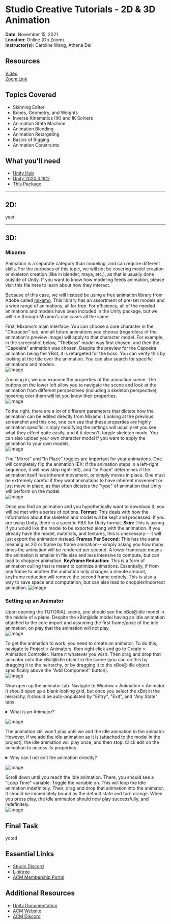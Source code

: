 # Studio Creative Tutorials - 2D & 3D Animation
 
**Date**: November 15, 2021<br>
**Location**: Online (On Zoom)<br>
**Instructor(s)**: Caroline Wang, Athena Dai
 
## Resources
[Video](https://youtu.be/iRmBxDrh5gk)<br>
[Zoom Link](https://ucla.zoom.us/j/99684783298?pwd=Ykh2NlJCTDdoRGYxZzg2Z2xVWU1RZz09)<br>
 
## Topics Covered
* Skinning Editor
* Bones, Geometry, and Weights
* Inverse Kinematics (IK) and IK Solvers
* Animation State Machine
* Animation Blending
* Animation Retargeting
* Basics of Rigging
* Animation Constraints
 
## What you'll need
* [Unity Hub](https://unity.com/download)
* [Unity 2020.3.19f2](https://unity3d.com/unity/qa/lts-releases)
* [This Package](https://drive.google.com/file/d/1c-HtCTB4gnkF9j676lfUNTWDpNo5VmZx/view?usp=sharing)
---
## 2D:

yeet

---
## 3D:

### Mixamo
Animation is a separate category than modeling, and can require different skills. For the purposes of this topic, we will not be covering model creation or skeleton creation (like in blender, maya, etc.), as that is usually done outside of Unity. If you want to know how modeling feeds animation, please visit this file here to learn about how they interact.

Because of this case, we will instead be using a free animation library from Adobe called [mixamo](https://www.mixamo.com/#/). This library has an assortment of pre-set models and a wide range of animations, all for free. For efficiency, all of the needed animations and models have been included in the Unity package, but we will run through Mixamo's use cases all the same.

First, Mixamo's main interface. You can choose a core character in the "Character" tab, and all future animations you choose (regardless of the animation's preview image) will apply to that character model. For example, in the screenshot below, "TheBoss" model was first chosen, and then the "Capoeira" animation was chosen. Despite the preview for the Capoeira animation being the YBot, it is retargeted for the boss. You can verify this by looking at the title over the animation. You can also search for specific animations and models.<br>
![image](https://user-images.githubusercontent.com/49392395/141603965-370647e6-9e1e-43ac-9a5a-704f8d4f62dc.png)

Zooming in, we can examine the properties of the animation scene. The buttons on the lower left allow you to navigate the scene and look at the animation from different perspectives (including a skeleton perspective); hovering over them will let you know their properties.<br>
![image](https://user-images.githubusercontent.com/49392395/141604320-b3ed38e5-c6ea-4631-b98d-c88fea4b0180.png)

To the right, there are a lot of different parameters that dictate how the animation can be edited directly from Mixamo. Looking at the previous screenshot and this one, one can see that these properties are highly animation specific; simply modifying the settings will usually let you see what they effect quite easily, and if it doesn't, toggle skeleton mode. You can also upload your own character model if you want to apply the animation to your own models.<br>
![image](https://user-images.githubusercontent.com/49392395/141604353-f0ba1fb0-456d-491a-a7f9-d174e62ae9e5.png)

The "Mirror" and "In Place" toggles are important for your animations. One will completely flip the animation (EX: If the animation steps in a left-right sequence, it will now step right-left), and "In Place" determines if the animation itself has inherent movement, or simply moves in place. One must be extremely careful if they want animations to have inherent movement or just move in place, as that often dictates the "type" of animation that Unity will perform on the model.<br>
![image](https://user-images.githubusercontent.com/49392395/141604390-c77c4136-3aae-40a4-b0bc-b41e445a8941.png)

Once you find an animation and you hypothetically want to download it, you will be met with a series of options.
**Format:** This deals with how the information about the skeleton and model will be kept and processed. If you are using Unity, there is a specific FBX for Unity format.
**Skin:** This is asking if you would like the model to be exported along with the animation. If you already have the model, materials, and textures, this is unecessary-- it will just export the animation instead.
**Frames Per Second:** This has the same meaning as 2D or frame by frame animation-- simply asking you how many times the animation will be rendered per second. A lower framerate means the animation is smaller in file size and less intensive to compute, but can lead to choppier animation.
**Keyframe Reduction:** This is a form of animation culling that is meant to optimize animations. Essentially, if from one frame to another the animation only changes a minute amount, keyframe reduction will remove the second frame entirely. This is also a way to save space and computation, but can also lead to choppier/incorrect animation.
![image](https://user-images.githubusercontent.com/49392395/141604625-b22be154-5909-4fb3-a55e-6e0cb440edc3.png)

### Setting up an Animator
Upon opening the TUTORIAL scene, you should see the xBot@idle model in the middle of a plane. Despite the xBot@idle model having an idle animation attached to the core import and assuming the first frame/pose of the idle animation, on play that the animation will not play.<br>
![image](https://user-images.githubusercontent.com/49392395/141670748-1599232d-3f98-4157-bdde-e512b5398ce6.png)

To get the animation to work, you need to create an animator. To do this, navigate to Project > Animators, then right click and go to Create > Animation Controller. Name it whatever you wish. Then drag and drop that animator onto the xBot@idle object in the scene (you can do this by dragging it to the heirarchy, or by dragging it to the xBot@idle object specifically above the "Add Component" button).<br>
![image](https://user-images.githubusercontent.com/49392395/141670905-cb34b5ec-1ba1-408b-a37a-11e189f1331b.png)

Now open up the animator tab. Navigate to Window > Animation > Animator. It should open up a blank looking grid, but once you select the xBot in the hierarchy, it should be auto-populated by "Entry", "Exit", and "Any State" tabs.<br>
<details>
  <summary>What is an Animator?</summary>
  An Animator is essentially a wrapper that helps maintain, transition, and edit a group of animations. Using it, you can map out how certain animations should transition to others and when, what animations should override others, and more.
</details>

![image](https://user-images.githubusercontent.com/49392395/141670985-b112b263-08b9-45df-aec7-397e3ca77a0c.png)

The animation still won't play until we add the idle animation to the animator. However, if we add the idle animation as it is (attached to the model in the project), the idle animation will play once, and then stop. Click edit on the animation to access its properties.
<details>
  <summary>Why can I not edit the animation directly?</summary>
  This is because the animation is bound to the model, and Unity will not let you edit bound objects easily because it essentially will edit the components of the overall object.
</details>

![image](https://user-images.githubusercontent.com/49392395/141673169-fc1f8622-ad8d-4892-8cfc-19f602aaaa18.png)

Scroll down until you reach the Idle animation. There, you should see a "Loop Time" variable. Toggle the variable on. This will loop the Idle animation indefinitely. Then, drag and drop that animation into the animator. It should be immediately bound as the default state and turn orange. When you press play, the idle animation should now play successfully, and indefinitely.<br>
![image](https://user-images.githubusercontent.com/49392395/141673788-6a8e8161-a0c2-4a0f-8521-d0bb4a60dbd0.png)


## Final Task

yoted

## Essential Links
- [Studio Discord](https://discord.com/invite/bBk2Mcw)
- [Linktree](https://linktr.ee/acmstudio)
- [ACM Membership Portal](https://members.uclaacm.com/)
## Additional Resources
- [Unity Documentation](https://docs.unity3d.com/Manual/index.html)
- [ACM Website](https://www.uclaacm.com/)
- [ACM Discord](https://discord.com/invite/eWmzKsY)
